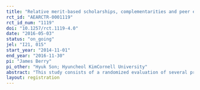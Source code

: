 ```yaml
---
title: "Relative merit-based scholarships, complementarities and peer effects in primary schools: Evidence from Malawi"
rct_id: "AEARCTR-0001119"
rct_id_num: "1119"
doi: "10.1257/rct.1119-4.0"
date: "2016-05-03"
status: "on_going"
jel: "I21, 015"
start_year: "2014-11-01"
end_year: "2016-11-30"
pi: "James Berry"
pi_other: "Hyuk Son; Hyuncheol KimCornell University"
abstract: "This study consists of a randomized evaluation of several programs to encourage academic achievement among upper-primary school students (grades 4-8) in rural Malawi. In each of the two years of the study different programs are being evaluated. In Year 1, two scholarship programs are compared with a control group. The first is a “relative” merit-based scholarship program which provides rewards to students based on performance relative to a comparison group with similar baseline test scores. The second is a "standard" merit-based scholarship program in which students with the top overall test scores receive a scholarship. In addition to the scholarship programs, information on a student's rank is randomly provided to a randomly selected half of the students to examine the impact of providing this additional information. The researchers will estimate the impacts of each type of scholarship program on student test scores as well as impacts of and interactions with the information treatment. In the second year, the relative merit-based scholarship program is being evaluated alongside a program that provides after-school tutoring services to randomly-selected students. The researchers will estimate the impacts of each program on student test scores and complementarities between the two programs. The researchers will also examine how pre-existing social networks mediate the effectiveness of the interventions.  "
layout: registration
---
```


